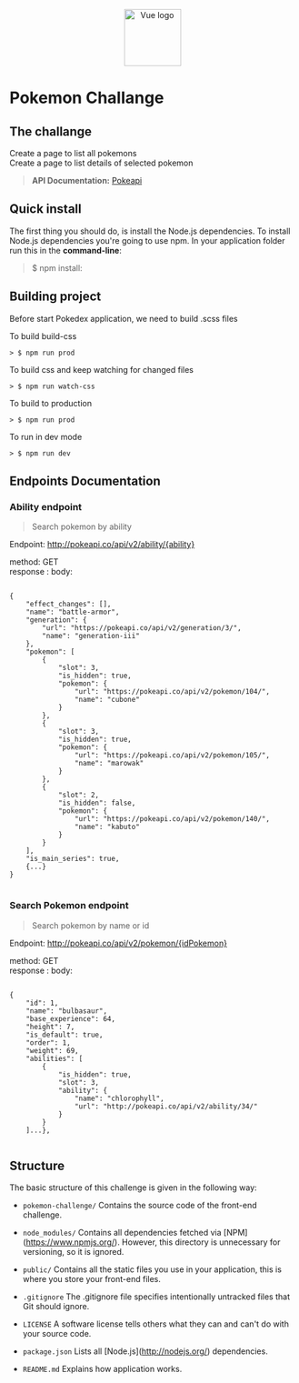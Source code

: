<p align="center"><a href="https://vuejs.org" target="_blank" rel="noopener noreferrer"><img width="100" src="http://static.pokemonpets.com/images/monsters-images-800-800/94-Gengar.png" alt="Vue logo"></a></p>

# Pokemon Challange

## The challange

Create a page to list all pokemons <br />
Create a page to list details of selected pokemon
> **API Documentation:**  [Pokeapi](https://pokeapi.co/)


Quick install
-------------

The first thing you should do, is install the Node.js dependencies. To install Node.js dependencies you're going to use npm. In your application folder run this in the **command-line**:

> $ npm install:

## Building project

Before start Pokedex application, we need to build .scss files

To build build-css

    > $ npm run prod

To build css and keep watching for changed files

    > $ npm run watch-css

To build to production

    > $ npm run prod

To run in dev mode

    > $ npm run dev

## Endpoints Documentation 

### Ability endpoint

> Search pokemon by ability

Endpoint: http://pokeapi.co/api/v2/ability/{ability} <br />

method: GET <br />
response : 
body:

```

{
	"effect_changes": [],
	"name": "battle-armor",
	"generation": {
		"url": "https://pokeapi.co/api/v2/generation/3/",
		"name": "generation-iii"
	},
	"pokemon": [
		{
			"slot": 3,
			"is_hidden": true,
			"pokemon": {
				"url": "https://pokeapi.co/api/v2/pokemon/104/",
				"name": "cubone"
			}
		},
		{
			"slot": 3,
			"is_hidden": true,
			"pokemon": {
				"url": "https://pokeapi.co/api/v2/pokemon/105/",
				"name": "marowak"
			}
		},
		{
			"slot": 2,
			"is_hidden": false,
			"pokemon": {
				"url": "https://pokeapi.co/api/v2/pokemon/140/",
				"name": "kabuto"
			}
		}
	],
	"is_main_series": true,
	{...}
}
  
```

### Search Pokemon endpoint

> Search pokemon by name or id

  

Endpoint: http://pokeapi.co/api/v2/pokemon/{idPokemon} <br />

method: GET <br />
response : 
body:

```

{
    "id": 1,
    "name": "bulbasaur",
    "base_experience": 64,
    "height": 7,
    "is_default": true,
    "order": 1,
    "weight": 69,
    "abilities": [
        {
            "is_hidden": true,
            "slot": 3,
            "ability": {
                "name": "chlorophyll",
                "url": "http://pokeapi.co/api/v2/ability/34/"
            }
        }
    ]...},
  
```

## Structure


The basic structure of this challenge is given in the following way:

*  `pokemon-challenge/` Contains the source code of the front-end challenge.

*  `node_modules/` Contains all dependencies fetched via \[NPM\](https://www.npmjs.org/). However, this directory is unnecessary for versioning, so it is ignored.

*  `public/` Contains all the static files you use in your application, this is where you store your front-end files.

*  `.gitignore` The .gitignore file specifies intentionally untracked files that Git should ignore.

*  `LICENSE` A software license tells others what they can and can't do with your source code.

*  `package.json` Lists all \[Node.js\](http://nodejs.org/) dependencies.

*  `README.md` Explains how application works.